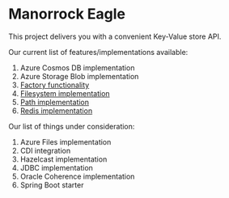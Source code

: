 # Manorrock Eagle

This project delivers you with a convenient Key-Value store API.

Our current list of features/implementations available:

1. Azure Cosmos DB implementation
1. Azure Storage Blob implementation
1. [Factory functionality](factory/README.md)
1. [Filesystem implementation](filesystem/README.md)
1. [Path implementation](path/README.md)
1. [Redis implementation](redis/README.md)

Our list of things under consideration:

1. Azure Files implementation
1. CDI integration
1. Hazelcast implementation
1. JDBC implementation
1. Oracle Coherence implementation
1. Spring Boot starter
